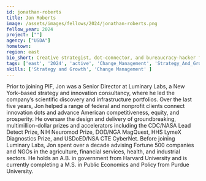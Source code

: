```yaml
---
id: jonathan-roberts
title: Jon Roberts
image: /assets/images/fellows/2024/jonathan-roberts.png
fellow_year: 2024
project: [""]
agency: ["USDA"]
hometown: 
region: east
bio_short: Creative strategist, dot-connector, and bureaucracy-hacker for equity and progress
tags: ['east', '2024', 'active', 'Change_Management', 'Strategy_And_Growth']
skills: ['Strategy and Growth', 'Change Management' ]
---
```

Prior to joining PIF, Jon was a Senior Director at Luminary Labs, a New York–based strategy and innovation consultancy, where he led the company’s scientific discovery and infrastructure portfolios. Over the last five years, Jon helped a range of federal and nonprofit clients connect innovation dots and advance American competitiveness, equity, and prosperity. He oversaw the design and delivery of groundbreaking, multimillion-dollar prizes and accelerators including the CDC/NASA Lead Detect Prize, NIH Neuromod Prize, DOD/NGA MagQuest, HHS LymeX Diagnostics Prize, and USDoED/NSA CTE CyberNet. Before joining Luminary Labs, Jon spent over a decade advising Fortune 500 companies and NGOs in the agriculture, financial services, health, and industrial sectors. He holds an A.B. in government from Harvard University and is currently completing a M.S. in Public Economics and Policy from Purdue University.